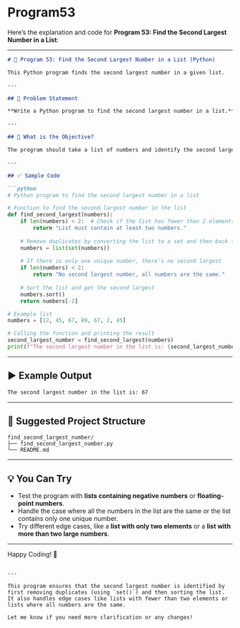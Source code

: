 # Program53
Here’s the explanation and code for **Program 53: Find the Second Largest Number in a List**:

---

```markdown
# 📝 Program 53: Find the Second Largest Number in a List (Python)

This Python program finds the second largest number in a given list.

---

## 📌 Problem Statement

**Write a Python program to find the second largest number in a list.**

---

## 🔢 What is the Objective?

The program should take a list of numbers and identify the second largest number. If the list contains fewer than two elements, the program should handle that scenario by displaying an appropriate message indicating that finding the second largest number is not possible.

---

## ✅ Sample Code

```python
# Python program to find the second largest number in a list

# Function to find the second largest number in the list
def find_second_largest(numbers):
    if len(numbers) < 2:  # Check if the list has fewer than 2 elements
        return "List must contain at least two numbers."
    
    # Remove duplicates by converting the list to a set and then back to a list
    numbers = list(set(numbers))
    
    # If there is only one unique number, there's no second largest
    if len(numbers) < 2:
        return "No second largest number, all numbers are the same."
    
    # Sort the list and get the second largest
    numbers.sort()
    return numbers[-2]

# Example list
numbers = [12, 45, 67, 89, 67, 2, 45]

# Calling the function and printing the result
second_largest_number = find_second_largest(numbers)
print(f"The second largest number in the list is: {second_largest_number}")
```

---

## ▶️ Example Output

```bash
The second largest number in the list is: 67
```

---

## 📁 Suggested Project Structure

```
find_second_largest_number/
├── find_second_largest_number.py
└── README.md
```

---

## 💡 You Can Try

- Test the program with **lists containing negative numbers** or **floating-point numbers**.
- Handle the case where all the numbers in the list are the same or the list contains only one unique number.
- Try different edge cases, like a **list with only two elements** or a **list with more than two large numbers**.

---

Happy Coding! 🚀

```

---

This program ensures that the second largest number is identified by first removing duplicates (using `set()`) and then sorting the list. It also handles edge cases like lists with fewer than two elements or lists where all numbers are the same.

Let me know if you need more clarification or any changes!
